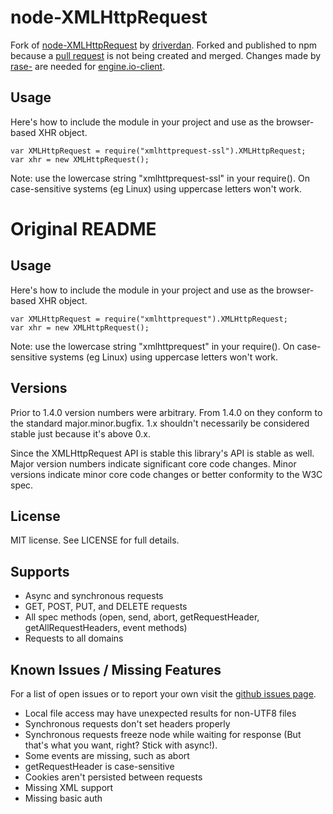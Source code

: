 # node-XMLHttpRequest #

Fork of [node-XMLHttpRequest](https://github.com/driverdan/node-XMLHttpRequest) by [driverdan](http://driverdan.com).
Forked and published to npm because
a [pull request](https://github.com/rase-/node-XMLHttpRequest/commit/a6b6f296e0a8278165c2d0270d9840b54d5eeadd) is not
being created and merged. Changes made by [rase-](https://github.com/rase-/node-XMLHttpRequest/tree/add/ssl-support) are
needed for [engine.io-client](https://github.com/Automattic/engine.io-client).

## Usage ## 

Here's how to include the module in your project and use as the browser-based XHR object.

	var XMLHttpRequest = require("xmlhttprequest-ssl").XMLHttpRequest;
	var xhr = new XMLHttpRequest();

Note: use the lowercase string "xmlhttprequest-ssl" in your require(). On case-sensitive systems (eg Linux) using
uppercase letters won't work.

# Original README #

## Usage ##

Here's how to include the module in your project and use as the browser-based XHR object.

	var XMLHttpRequest = require("xmlhttprequest").XMLHttpRequest;
	var xhr = new XMLHttpRequest();

Note: use the lowercase string "xmlhttprequest" in your require(). On case-sensitive systems (eg Linux) using uppercase
letters won't work.

## Versions ##

Prior to 1.4.0 version numbers were arbitrary. From 1.4.0 on they conform to the standard major.minor.bugfix. 1.x
shouldn't necessarily be considered stable just because it's above 0.x.

Since the XMLHttpRequest API is stable this library's API is stable as well. Major version numbers indicate significant
core code changes. Minor versions indicate minor core code changes or better conformity to the W3C spec.

## License ##

MIT license. See LICENSE for full details.

## Supports ##

* Async and synchronous requests
* GET, POST, PUT, and DELETE requests
* All spec methods (open, send, abort, getRequestHeader, getAllRequestHeaders, event methods)
* Requests to all domains

## Known Issues / Missing Features ##

For a list of open issues or to report your own visit
the [github issues page](https://github.com/driverdan/node-XMLHttpRequest/issues).

* Local file access may have unexpected results for non-UTF8 files
* Synchronous requests don't set headers properly
* Synchronous requests freeze node while waiting for response (But that's what you want, right? Stick with async!).
* Some events are missing, such as abort
* getRequestHeader is case-sensitive
* Cookies aren't persisted between requests
* Missing XML support
* Missing basic auth
